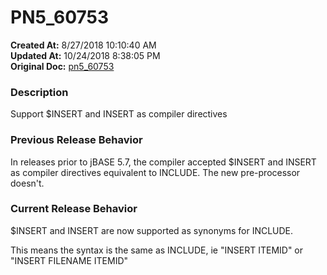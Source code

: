 # PN5_60753

**Created At:** 8/27/2018 10:10:40 AM  
**Updated At:** 10/24/2018 8:38:05 PM  
**Original Doc:** [pn5_60753](https://docs.jbase.com/48420-5-7-1-release-notes/pn5_60753)  


### Description

Support $INSERT and INSERT as compiler directives



### Previous Release Behavior

In releases prior to jBASE 5.7, the compiler accepted $INSERT and INSERT as compiler directives equivalent to INCLUDE. The new pre-processor doesn't.



### Current Release Behavior

$INSERT and INSERT are now supported as synonyms for INCLUDE.

This means the syntax is the same as INCLUDE, ie "INSERT ITEMID" or "INSERT FILENAME ITEMID"
